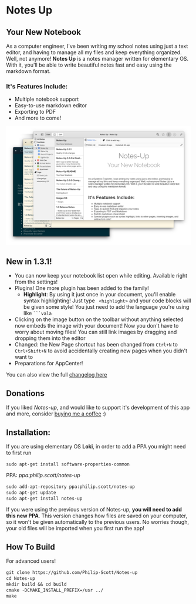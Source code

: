 # Notes Up
## Your New Notebook

As a computer engineer, I've been writing my school notes using just a text editor, and having to manage all my files and keep everything organized. Well, not anymore! **Notes Up** is a notes manager written for elementary OS. With it, you'll be able to write beautiful notes fast and easy using the markdown format.

### It's Features Include:

- Multiple notebook support
- Easy-to-use markdown editor
- Exporting to PDF
- And more to come!

![screenshot](https://github.com/Philip-Scott/Notes-up/blob/master/Screenshot.png?raw=true)

## New in 1.3.1!

- You can now keep your notebook list open while editing. Available right from the settings!
- Plugins! One more plugin has been added to the family!
	- **Highlight**: By using it just once in your document, you'll enable syntax highlighting! Just type  ` <highlight>` and your code blocks will be given some style! You just need to add the language you're using like ` ```vala `
- Clicking on the image button on the toolbar without anything selected now embeds the image with your document! Now you don't have to worry about moving files! You can still link images by dragging and dropping them into the editor
- Changed: the New Page shortcut has been changed from `Ctrl+N` to `Ctrl+Shift+N` to avoid accidentally creating new pages when you didn't want to
- Preparations for AppCenter! 

You can also view the full [changelog here](changelog.md)

## Donations
If you liked _Notes-up_, and would like to support it's development of this app and more, consider [buying me a coffee](https://www.paypal.com/cgi-bin/webscr?cmd=_s-xclick&hosted_button_id=WYD9ZJK6ZFUDQ) :) 

## Installation:
If you are using elementary OS **Loki**, in order to add a PPA you might need to first run

	sudo apt-get install software-properties-common

PPA: _ppa:philip.scott/notes-up_

	sudo add-apt-repository ppa:philip.scott/notes-up
	sudo apt-get update
	sudo apt-get install notes-up
	
If you were using the previous version of Notes-up, **you will need to add this new PPA**. This version changes how files are saved on your computer, so it won't be given automatically to the previous users. No worries though, your old files will be imported when you first run the app!

## How To Build
For advanced users!

	git clone https://github.com/Philip-Scott/Notes-up
	cd Notes-up
	mkdir build && cd build 
	cmake -DCMAKE_INSTALL_PREFIX=/usr ../
	make
